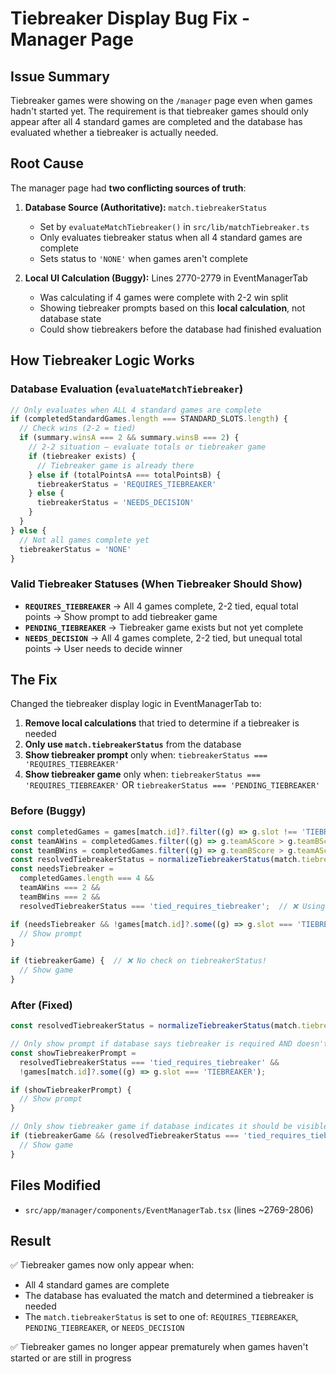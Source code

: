 # Tiebreaker Display Bug Fix - Manager Page

## Issue Summary
Tiebreaker games were showing on the `/manager` page even when games hadn't started yet. The requirement is that tiebreaker games should only appear after all 4 standard games are completed and the database has evaluated whether a tiebreaker is actually needed.

## Root Cause
The manager page had **two conflicting sources of truth**:

1. **Database Source (Authoritative):** `match.tiebreakerStatus` 
   - Set by `evaluateMatchTiebreaker()` in `src/lib/matchTiebreaker.ts`
   - Only evaluates tiebreaker status when all 4 standard games are complete
   - Sets status to `'NONE'` when games aren't complete

2. **Local UI Calculation (Buggy):** Lines 2770-2779 in EventManagerTab
   - Was calculating if 4 games were complete with 2-2 win split
   - Showing tiebreaker prompts based on this **local calculation**, not database state
   - Could show tiebreakers before the database had finished evaluation

## How Tiebreaker Logic Works

### Database Evaluation (`evaluateMatchTiebreaker`)
```typescript
// Only evaluates when ALL 4 standard games are complete
if (completedStandardGames.length === STANDARD_SLOTS.length) {
  // Check wins (2-2 = tied)
  if (summary.winsA === 2 && summary.winsB === 2) {
    // 2-2 situation – evaluate totals or tiebreaker game
    if (tiebreaker exists) {
      // Tiebreaker game is already there
    } else if (totalPointsA === totalPointsB) {
      tiebreakerStatus = 'REQUIRES_TIEBREAKER'
    } else {
      tiebreakerStatus = 'NEEDS_DECISION'
    }
  }
} else {
  // Not all games complete yet
  tiebreakerStatus = 'NONE'
}
```

### Valid Tiebreaker Statuses (When Tiebreaker Should Show)
- **`REQUIRES_TIEBREAKER`** → All 4 games complete, 2-2 tied, equal total points → Show prompt to add tiebreaker game
- **`PENDING_TIEBREAKER`** → Tiebreaker game exists but not yet complete
- **`NEEDS_DECISION`** → All 4 games complete, 2-2 tied, but unequal total points → User needs to decide winner

## The Fix
Changed the tiebreaker display logic in EventManagerTab to:

1. **Remove local calculations** that tried to determine if a tiebreaker is needed
2. **Only use `match.tiebreakerStatus`** from the database
3. **Show tiebreaker prompt** only when: `tiebreakerStatus === 'REQUIRES_TIEBREAKER'`
4. **Show tiebreaker game** only when: `tiebreakerStatus === 'REQUIRES_TIEBREAKER'` OR `tiebreakerStatus === 'PENDING_TIEBREAKER'`

### Before (Buggy)
```typescript
const completedGames = games[match.id]?.filter((g) => g.slot !== 'TIEBREAKER' && g.isComplete) || [];
const teamAWins = completedGames.filter((g) => g.teamAScore > g.teamBScore).length;
const teamBWins = completedGames.filter((g) => g.teamBScore > g.teamAScore).length;
const resolvedTiebreakerStatus = normalizeTiebreakerStatus(match.tiebreakerStatus);
const needsTiebreaker =
  completedGames.length === 4 &&
  teamAWins === 2 &&
  teamBWins === 2 &&
  resolvedTiebreakerStatus === 'tied_requires_tiebreaker';  // ❌ Using both local calc AND db status

if (needsTiebreaker && !games[match.id]?.some((g) => g.slot === 'TIEBREAKER')) {
  // Show prompt
}

if (tiebreakerGame) {  // ❌ No check on tiebreakerStatus!
  // Show game
}
```

### After (Fixed)
```typescript
const resolvedTiebreakerStatus = normalizeTiebreakerStatus(match.tiebreakerStatus);

// Only show prompt if database says tiebreaker is required AND doesn't exist yet
const showTiebreakerPrompt = 
  resolvedTiebreakerStatus === 'tied_requires_tiebreaker' &&
  !games[match.id]?.some((g) => g.slot === 'TIEBREAKER');

if (showTiebreakerPrompt) {
  // Show prompt
}

// Only show tiebreaker game if database indicates it should be visible
if (tiebreakerGame && (resolvedTiebreakerStatus === 'tied_requires_tiebreaker' || resolvedTiebreakerStatus === 'tied_pending')) {
  // Show game
}
```

## Files Modified
- `src/app/manager/components/EventManagerTab.tsx` (lines ~2769-2806)

## Result
✅ Tiebreaker games now only appear when:
- All 4 standard games are complete
- The database has evaluated the match and determined a tiebreaker is needed
- The `match.tiebreakerStatus` is set to one of: `REQUIRES_TIEBREAKER`, `PENDING_TIEBREAKER`, or `NEEDS_DECISION`

✅ Tiebreaker games no longer appear prematurely when games haven't started or are still in progress
